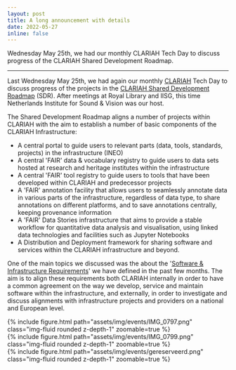 ```yaml
---
layout: post
title: A long announcement with details
date: 2022-05-27
inline: false
---
```


Wednesday May 25th, we had our monthly CLARIAH Tech Day to discuss progress of the CLARIAH Shared Development Roadmap.

***

Last Wednesday May 25th, we had again our monthly [CLARIAH](https://clariah.nl) Tech Day to discuss progress of the projects in the [CLARIAH Shared Development Roadmap](https://github.com/CLARIAH/clariah-plus/tree/main/shared-development-roadmap) (SDR). After meetings at Royal Library and IISG, this time Netherlands Institute for Sound & Vision was our host.

The Shared Development Roadmap aligns a number of projects within CLARIAH with the aim to establish a number of basic components of the CLARIAH Infrastructure:

<ul>
    <li>A central portal to guide users to relevant parts (data, tools, standards, projects) in the infrastructure (INEO)</li>
    <li>A central 'FAIR' data & vocabulary registry to guide users to data sets hosted at research and heritage institutes within the infrastructure</li>
    <li>A central 'FAIR' tool registry to guide users to tools that have been developed within CLARIAH and predecessor projects</li>
    <li>A 'FAIR' annotation facility that allows users to seamlessly annotate data in various parts of the infrastructure, regardless of data type, to share annotations on different platforms, and to save annotations centrally, keeping provenance information</li>
    <li>A 'FAIR' Data Stories infrastructure that aims to provide a stable workflow for quantitative data analysis and visualisation, using linked data technologies and facilities such as Jupyter Notebooks</li>
    <li>A Distribution and Deployment framework for sharing software and services within the CLARIAH infrastructure and beyond.</li>  
</ul>

One of the main topics we discussed was the about the '[Software & Infrastructure Requirements](https://github.com/CLARIAH/clariah-plus/tree/main/requirements)' we have defined in the past few months. The aim is to align these requirements both CLARIAH internally in order to have a common agreement on the way we develop, service and maintain software within the infrastructure, and externally, in order to investigate and discuss alignments with infrastructure projects and providers on a national and European level.  

<div class="row mt-3">
    <div class="col-sm mt-3 mt-md-0">
        {% include figure.html path="assets/img/events/IMG_0797.png" class="img-fluid rounded z-depth-1" zoomable=true %}
    </div>
    <div class="col-sm mt-3 mt-md-0">
        {% include figure.html path="assets/img/events/IMG_0799.png" class="img-fluid rounded z-depth-1" zoomable=true %}
    </div>
    <div class="col-sm mt-3 mt-md-0">
        {% include figure.html path="assets/img/events/gereserveerd.png" class="img-fluid rounded z-depth-1" zoomable=true %}
    </div>
</div>
